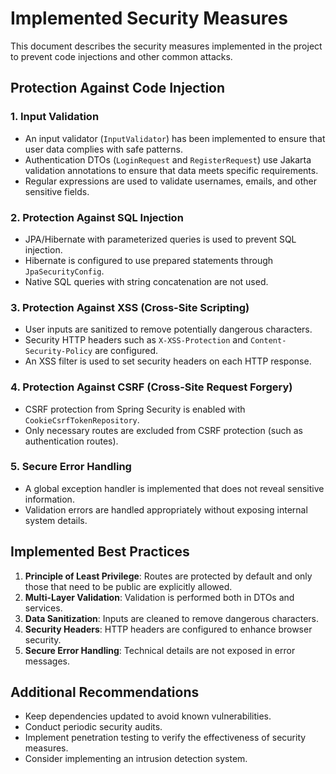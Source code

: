 # Implemented Security Measures

This document describes the security measures implemented in the project to prevent code injections and other common attacks.

## Protection Against Code Injection

### 1. Input Validation

- An input validator (`InputValidator`) has been implemented to ensure that user data complies with safe patterns.
- Authentication DTOs (`LoginRequest` and `RegisterRequest`) use Jakarta validation annotations to ensure that data meets specific requirements.
- Regular expressions are used to validate usernames, emails, and other sensitive fields.

### 2. Protection Against SQL Injection

- JPA/Hibernate with parameterized queries is used to prevent SQL injection.
- Hibernate is configured to use prepared statements through `JpaSecurityConfig`.
- Native SQL queries with string concatenation are not used.

### 3. Protection Against XSS (Cross-Site Scripting)

- User inputs are sanitized to remove potentially dangerous characters.
- Security HTTP headers such as `X-XSS-Protection` and `Content-Security-Policy` are configured.
- An XSS filter is used to set security headers on each HTTP response.

### 4. Protection Against CSRF (Cross-Site Request Forgery)

- CSRF protection from Spring Security is enabled with `CookieCsrfTokenRepository`.
- Only necessary routes are excluded from CSRF protection (such as authentication routes).

### 5. Secure Error Handling

- A global exception handler is implemented that does not reveal sensitive information.
- Validation errors are handled appropriately without exposing internal system details.

## Implemented Best Practices

1. **Principle of Least Privilege**: Routes are protected by default and only those that need to be public are explicitly allowed.
2. **Multi-Layer Validation**: Validation is performed both in DTOs and services.
3. **Data Sanitization**: Inputs are cleaned to remove dangerous characters.
4. **Security Headers**: HTTP headers are configured to enhance browser security.
5. **Secure Error Handling**: Technical details are not exposed in error messages.

## Additional Recommendations

- Keep dependencies updated to avoid known vulnerabilities.
- Conduct periodic security audits.
- Implement penetration testing to verify the effectiveness of security measures.
- Consider implementing an intrusion detection system.